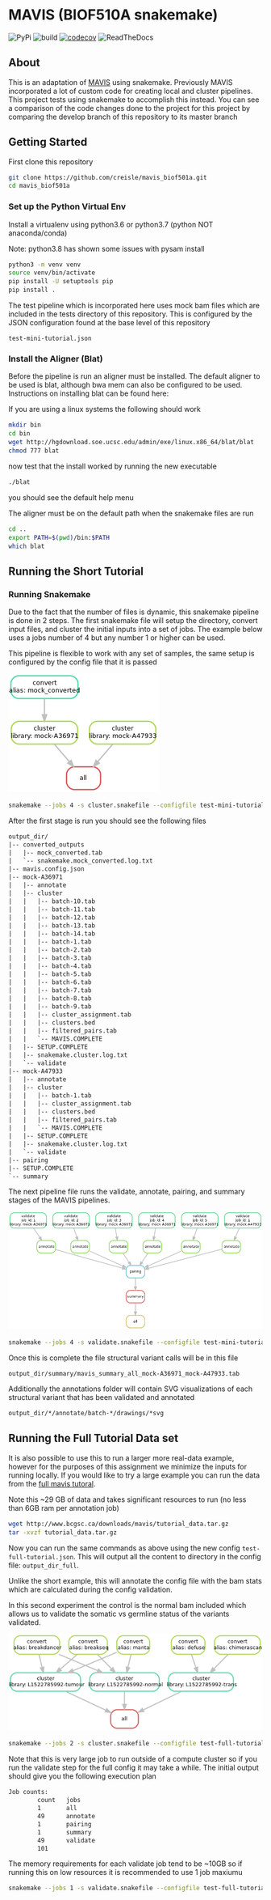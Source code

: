 # MAVIS (BIOF510A snakemake)

![PyPi](https://img.shields.io/pypi/v/mavis.svg) ![build](https://github.com/bcgsc/mavis/workflows/build/badge.svg?branch=master) [![codecov](https://codecov.io/gh/bcgsc/mavis/branch/master/graph/badge.svg)](https://codecov.io/gh/bcgsc/mavis) ![ReadTheDocs](https://readthedocs.org/projects/pip/badge/)

## About

This is an adaptation of [MAVIS](http://mavis.bcgsc.ca) using snakemake. Previously MAVIS
incorporated a lot of custom code for creating local and cluster pipelines. This project tests
using snakemake to accomplish this instead. You can see a comparison of the code changes done to the
project for this project by comparing the develop branch of this repository to its master branch

## Getting Started

First clone this repository

```bash
git clone https://github.com/creisle/mavis_biof501a.git
cd mavis_biof501a
```

### Set up the Python Virtual Env

Install a virtualenv using python3.6 or python3.7 (python NOT anaconda/conda)

Note: python3.8 has shown some issues with pysam install

```bash
python3 -m venv venv
source venv/bin/activate
pip install -U setuptools pip
pip install .
```

The test pipeline which is incorporated here uses mock bam files which are included in the tests
directory of this repository. This is configured by the JSON configuration found at the base
level of this repository

```text
test-mini-tutorial.json
```

### Install the Aligner (Blat)

Before the pipeline is run an aligner must be installed. The default aligner to be used is blat,
although bwa mem can also be configured to be used. Instructions on installing blat can be
found here:

If you are using a linux systems the following should work

```bash
mkdir bin
cd bin
wget http://hgdownload.soe.ucsc.edu/admin/exe/linux.x86_64/blat/blat
chmod 777 blat
```

now test that the install worked by running the new executable

```bash
./blat
```

you should see the default help menu

The aligner must be on the default path when the snakemake files are run

```bash
cd ..
export PATH=$(pwd)/bin:$PATH
which blat
```

## Running the Short Tutorial

### Running Snakemake

Due to the fact that the number of files is dynamic, this snakemake pipeline is done in 2 steps.
The first snakemake file will setup the directory, convert input files, and cluster the initial
inputs into a set of jobs. The example below uses a jobs number of 4 but any number 1 or higher
can be used.

This pipeline is flexible to work with any set of samples, the same setup is configured by
the config file that it is passed

![snakemake cluster](docs/images/snakemake.cluster.mini-tutorial.png)

```bash
snakemake --jobs 4 -s cluster.snakefile --configfile test-mini-tutorial.json
```

After the first stage is run you should see the following files

```text
output_dir/
|-- converted_outputs
|   |-- mock_converted.tab
|   `-- snakemake.mock_converted.log.txt
|-- mavis.config.json
|-- mock-A36971
|   |-- annotate
|   |-- cluster
|   |   |-- batch-10.tab
|   |   |-- batch-11.tab
|   |   |-- batch-12.tab
|   |   |-- batch-13.tab
|   |   |-- batch-14.tab
|   |   |-- batch-1.tab
|   |   |-- batch-2.tab
|   |   |-- batch-3.tab
|   |   |-- batch-4.tab
|   |   |-- batch-5.tab
|   |   |-- batch-6.tab
|   |   |-- batch-7.tab
|   |   |-- batch-8.tab
|   |   |-- batch-9.tab
|   |   |-- cluster_assignment.tab
|   |   |-- clusters.bed
|   |   |-- filtered_pairs.tab
|   |   `-- MAVIS.COMPLETE
|   |-- SETUP.COMPLETE
|   |-- snakemake.cluster.log.txt
|   `-- validate
|-- mock-A47933
|   |-- annotate
|   |-- cluster
|   |   |-- batch-1.tab
|   |   |-- cluster_assignment.tab
|   |   |-- clusters.bed
|   |   |-- filtered_pairs.tab
|   |   `-- MAVIS.COMPLETE
|   |-- SETUP.COMPLETE
|   |-- snakemake.cluster.log.txt
|   `-- validate
|-- pairing
|-- SETUP.COMPLETE
`-- summary
```

The next pipeline file runs the validate, annotate, pairing, and summary stages of the MAVIS
pipelines.

![snakemake validate](docs/images/snakemake.validate.mini-tutorial.png)

```bash
snakemake --jobs 4 -s validate.snakefile --configfile test-mini-tutorial.json
```

Once this is complete the file structural variant calls will be in this file

```text
output_dir/summary/mavis_summary_all_mock-A36971_mock-A47933.tab
```

Additionally the annotations folder will contain SVG visualizations of each structural variant
that has been validated and annotated

```bash
output_dir/*/annotate/batch-*/drawings/*svg
```

## Running the Full Tutorial Data set

It is also possible to use this to run a larger more real-data example, however for the purposes
of this assignment we minimize the inputs for running locally. If you would like to try a large example
you can run the data from the
[full mavis tutoral](https://mavis.readthedocs.io/en/latest/tutorials/full).

Note this ~29 GB of data and takes significant resources to run (no less than 6GB ram per  annotation job)

```bash
wget http://www.bcgsc.ca/downloads/mavis/tutorial_data.tar.gz
tar -xvzf tutorial_data.tar.gz
```

Now you can run the same commands as above using the new config `test-full-tutorial.json`. This
will output all the content to directory in the config file: `output_dir_full`.

Unlike the short example, this will annotate the config file with the bam stats which are calculated
during the config validation.

In this second experiment the control is the normal bam included which allows us to validate the
somatic vs germline status of the variants validated.

![snakemake cluster](docs/images/snakemake.cluster.full-tutorial.png)

```bash
snakemake --jobs 2 -s cluster.snakefile --configfile test-full-tutorial.json
```

Note that this is very large job to run outside of a compute cluster so if you run the validate
step for the full config it may take a while. The initial output should give you the following
execution plan

```text
Job counts:
        count   jobs
        1       all
        49      annotate
        1       pairing
        1       summary
        49      validate
        101
```

The memory requirements for each validate job tend to be ~10GB so if running this on low resources
it is recommended to use 1 job maxiumu

```bash
snakemake --jobs 1 -s validate.snakefile --configfile test-full-tutorial.json
```
